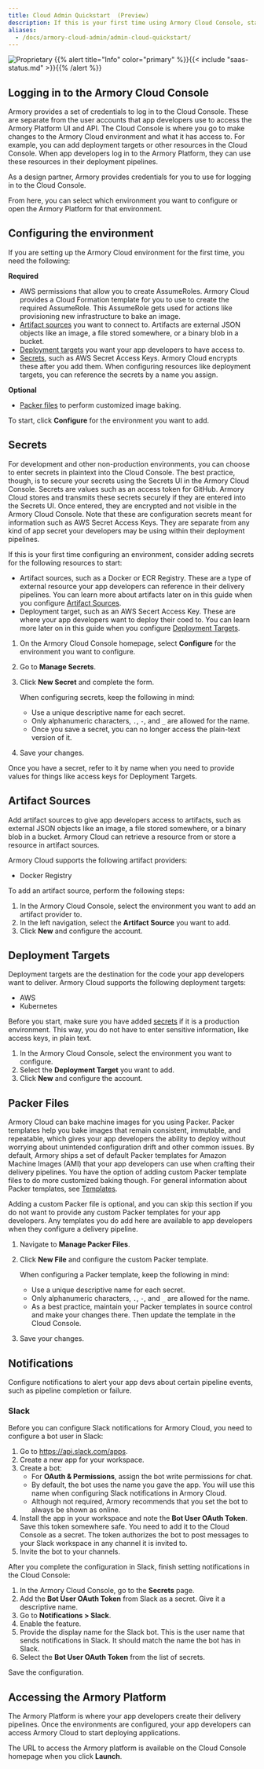 ```yaml
---
title: Cloud Admin Quickstart  (Preview)
description: If this is your first time using Armory Cloud Console, start here. It walks you through using the Armory Cloud Console, from first log in to granting your app developers access to Armory Cloud.
aliases:
  - /docs/armory-cloud-admin/admin-cloud-quickstart/
---
```

![Proprietary](/images/proprietary.svg)
{{% alert title="Info" color="primary" %}}{{< include "saas-status.md" >}}{{% /alert %}}

## Logging in to the Armory Cloud Console 

Armory provides a set of credentials to log in to the Cloud Console. These are separate from the user accounts that app developers use to access the Armory Platform UI and API. The Cloud Console is where you go to make changes to the Armory Cloud environment and what it has access to. For example, you can add deployment targets or other resources in the Cloud Console. When app developers log in to the Armory Platform, they can use these resources in their deployment pipelines.

As a design partner, Armory provides credentials for you to use for logging in to the Cloud Console.

From here, you can select which environment you want to configure or open the Armory Platform for that environment.

## Configuring the environment

If you are setting up the Armory Cloud environment for the first time, you need the following:

**Required**

* AWS permissions that allow you to create AssumeRoles. Armory Cloud provides a Cloud Formation template for you to use to create the required AssumeRole. This AssumeRole gets used for actions like provisioning new infrastructure to bake an image.
* [Artifact sources](#artifact-sources) you want to connect to. Artifacts are external JSON objects like an image, a file stored somewhere, or a binary blob in a bucket.
* [Deployment targets](#deployment-targets) you want your app developers to have access to.
* [Secrets](#secrets), such as AWS Secret Access Keys. Armory Cloud encrypts these after you add them. When configuring resources like deployment targets, you can reference the secrets by a name you assign.
  
**Optional**

* [Packer files](#packer-files) to perform customized image baking.

To start, click **Configure** for the environment you want to add.

## Secrets

For development and other non-production environments, you can choose to enter secrets in plaintext into the Cloud Console. The best practice, though, is to secure your secrets using the Secrets UI in the Armory Cloud Console. Secrets are values such as an access token for GitHub. Armory Cloud stores and transmits these secrets securely if they are entered into the Secrets UI. Once entered, they are encrypted and not visible in the Armory Cloud Console. Note that these are configuration secrets meant for information such as AWS Secret Access Keys. They are separate from any kind of app secret your developers may be using within their deployment pipelines.

If this is your first time configuring an environment, consider adding secrets for the following resources to start:

- Artifact sources, such as a Docker or ECR Registry. These are a type of external resource your app developers can reference in their delivery pipelines. You can learn more about artifacts later on in this guide when you configure [Artifact Sources](#artifact-sources).
- Deployment target, such as an AWS Secert Access Key. These are where your app developers want to deploy their coed to. You can learn more later on in this guide when you configure [Deployment Targets](#deployment-targets).

1. On the Armory Cloud Console homepage, select **Configure** for the environment you want to configure.
2. Go to **Manage Secrets**.
3. Click **New Secret** and complete the form.
   
   When configuring secrets, keep the following in mind:
   
   - Use a unique descriptive name for each secret.
   - Only alphanumeric characters, `.`, `-`, and `_` are allowed for the name.
   - Once you save a secret, you can no longer access the plain-text version of it.
  
4. Save your changes.

Once you have a secret, refer to it by name when you need to provide values for things like access keys for Deployment Targets.

## Artifact Sources

Add artifact sources to give app developers access to artifacts, such as external JSON objects like an image, a file stored somewhere, or a binary blob in a bucket. Armory Cloud can retrieve a resource from or store a resource in artifact sources.

Armory Cloud supports the following artifact providers:

- Docker Registry

To add an artifact source, perform the following steps:

1. In the Armory Cloud Console, select the environment you want to add an artifact provider to.
2. In the left navigation, select the **Artifact Source** you want to add.
3. Click **New** and configure the account.

## Deployment Targets

Deployment targets are the destination for the code your app developers want to deliver. Armory Cloud supports the following deployment targets:

- AWS
- Kubernetes

Before you start, make sure you have added [secrets](#secrets) if it is a production environment. This way, you do not have to enter sensitive information, like access keys, in plain text.

1. In the Armory Cloud Console, select the environment you want to configure.
2. Select the **Deployment Target** you want to add.
3. Click **New** and configure the account.

## Packer Files

Armory Cloud can bake machine images for you using Packer. Packer templates help you bake images that remain consistent, immutable, and repeatable, which gives your app developers the ability to deploy without worrying about unintended configuration drift and other common issues. By default, Armory ships a set of default Packer templates for Amazon Machine Images (AMI) that your app developers can use when crafting their delivery pipelines. You have the option of adding custom Packer template files to do more customized baking though. For general information about Packer templates, see [Templates](https://www.packer.io/docs/templates).

Adding a custom Packer file is optional, and you can skip this section if you do not want to provide any custom Packer templates for your app developers. Any templates you do add here are available to app developers when they configure a delivery pipeline.

1. Navigate to **Manage Packer Files**.
2. Click **New File** and configure the custom Packer template.
   
   When configuring a Packer template, keep the following in mind:
   
   - Use a unique descriptive name for each secret.
   - Only alphanumeric characters, `.`, `-`, and `_` are allowed for the name.
   - As a best practice, maintain your Packer templates in source control and make your changes there. Then update the template in the Cloud Console.

3. Save your changes.

## Notifications

Configure notifications to alert your app devs about certain pipeline events, such as pipeline completion or failure. 

### Slack

Before you can configure Slack notifications for Armory Cloud, you need to configure a bot user in Slack:

1. Go to https://api.slack.com/apps.
2. Create a new app for your workspace.
3. Create a bot:
   * For **OAuth & Permissions**, assign the bot write permissions for chat.
   * By default, the bot uses the name you gave the app. You will use this name when configuring Slack notifications in Armory Cloud.
   * Although not required, Armory recommends that you set the bot to always be shown as online.
4. Install the app in your workspace and note the **Bot User OAuth Token**. Save this token somewhere safe. You need to add it to the Cloud Console as a secret. The token authorizes the bot to post messages to your Slack workspace in any channel it is invited to.
5. Invite the bot to your channels.

After you complete the configuration in Slack, finish setting notifications in the Cloud Console:

1. In the Armory Cloud Console, go to the **Secrets** page.
2. Add the **Bot User OAuth Token** from Slack as a secret. Give it a descriptive name.
3. Go to **Notifications > Slack**.
4. Enable the feature.
5. Provide the display name for the Slack bot. This is the user name that sends notifications in Slack. It should match the name the bot has in Slack.
6. Select the **Bot User OAuth Token** from the list of secrets.

Save the configuration.

<!--### Pipeline Triggers

These are optional but provide a way for your developers to automatically trigger their deployment pipelines. -->

## Accessing the Armory Platform

The Armory Platform is where your app developers create their delivery pipelines. Once the environments are configured, your app developers can access Armory Cloud to start deploying applications.

The URL to access the Armory platform is available on the Cloud Console homepage when you click **Launch**.
